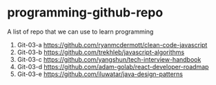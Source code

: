 # programming-github-repo

A list of repo that we can use to learn programming

1. Git-03-a https://github.com/ryanmcdermott/clean-code-javascript
2. Git-03-b https://github.com/trekhleb/javascript-algorithms
3. Git-03-c https://github.com/yangshun/tech-interview-handbook
4. Git-03-d https://github.com/adam-golab/react-developer-roadmap
5. Git-03-e https://github.com/iluwatar/java-design-patterns
